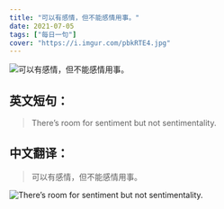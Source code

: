 ```yaml
---
title: "可以有感情，但不能感情用事。"
date: 2021-07-05
tags: ["每日一句"]
cover: "https://i.imgur.com/pbkRTE4.jpg"
---
```


![可以有感情，但不能感情用事。](https://i.imgur.com/1uvPl1y.jpg)

## 英文短句：
> There’s room for sentiment but not sentimentality.

<!--more-->

## 中文翻译：
> 可以有感情，但不能感情用事。

![There’s room for sentiment but not sentimentality.](https://i.imgur.com/pVW0tpG.jpg)

